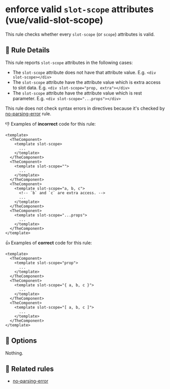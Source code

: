 # enforce valid `slot-scope` attributes (vue/valid-slot-scope)

This rule checks whether every `slot-scope` (or `scope`) attributes is valid.

## :book: Rule Details

This rule reports `slot-scope` attributes in the following cases:

- The `slot-scope` attribute does not have that attribute value. E.g. `<div slot-scope></div>`
- The `slot-scope` attribute have the attribute value which is extra access to slot data. E.g. `<div slot-scope="prop, extra"></div>`
- The `slot-scope` attribute have the attribute value which is rest parameter. E.g. `<div slot-scope="...props"></div>`

This rule does not check syntax errors in directives because it's checked by [no-parsing-error] rule.

:-1: Examples of **incorrect** code for this rule:

```vue
<template>
  <TheComponent>
    <template slot-scope>
      ...
    </template>
  </TheComponent>
  <TheComponent>
    <template slot-scope="">
      ...
    </template>
  </TheComponent>
  <TheComponent>
    <template slot-scope="a, b, c">
      <!-- `b` and `c` are extra access. -->
      ...
    </template>
  </TheComponent>
  <TheComponent>
    <template slot-scope="...props">
      ...
    </template>
  </TheComponent>
</template>
```

:+1: Examples of **correct** code for this rule:

```vue
<template>
  <TheComponent>
    <template slot-scope="prop">
      ...
    </template>
  </TheComponent>
  <TheComponent>
    <template slot-scope="{ a, b, c }">
      ...
    </template>
  </TheComponent>
  <TheComponent>
    <template slot-scope="[ a, b, c ]">
      ...
    </template>
  </TheComponent>
</template>
```

## :wrench: Options

Nothing.

## :couple: Related rules

- [no-parsing-error]


[no-parsing-error]: no-parsing-error.md
